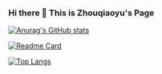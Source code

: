 ### Hi there 👋 This is Zhouqiaoyu's Page
[![Anurag's GitHub stats](https://github-readme-stats.vercel.app/api?username=zhouqiaoyu&count_private=true&show_icons=true)](https://github.com/zhouqiaoyu/github-readme-stats)

[![Readme Card](https://github-readme-stats.vercel.app/api/pin/?username=zhouqiaoyu&repo=github-readme-stats)](https://github.com/zhouqiaoyu/github-readme-stats)

[![Top Langs](https://github-readme-stats.vercel.app/api/top-langs/?username=zhouqiaoyu&layout=compact)](https://github.com/zhouqiaoyu/github-readme-stats)
<!--
**zhouqiaoyu/zhouqiaoyu** is a ✨ _special_ ✨ repository because its `README.md` (this file) appears on your GitHub profile.

Here are some ideas to get you started:

- 🔭 I’m currently working on ...
- 🌱 I’m currently learning ...
- 👯 I’m looking to collaborate on ...
- 🤔 I’m looking for help with ...
- 💬 Ask me about ...
- 📫 How to reach me: ...
- 😄 Pronouns: ...
- ⚡ Fun fact: ...
-->
